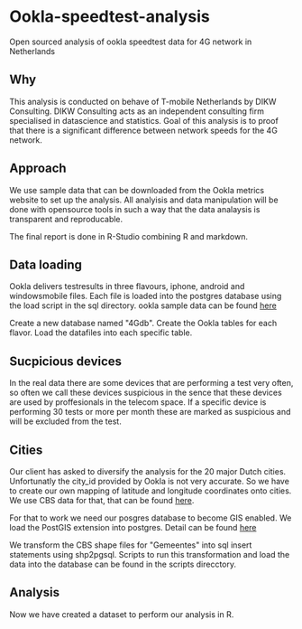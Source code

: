 # Ookla-speedtest-analysis
Open sourced analysis of ookla speedtest data for 4G network in Netherlands 

## Why
This analysis is conducted on behave of T-mobile Netherlands by DIKW Consulting. DIKW Consulting acts as an independent consulting firm specialised in datascience and statistics. Goal of this analysis is to proof that there is a significant difference between network speeds for the 4G network.

## Approach
We use sample data that can be downloaded from the Ookla metrics website to set up the analysis. All analyisis and data manipulation will be done with opensource tools in such a way that the data analaysis is transparent and reproducable.

The final report is done in R-Studio combining R and markdown.

## Data loading
Ookla delivers testresults in three flavours, iphone, android and windowsmobile files. Each file is loaded into the postgres database using the load script in the sql directory. ookla sample data can be found [here](http://www.ookla.com/netmetrics)

Create a new database named "4Gdb".
Create the Ookla tables for each flavor.
Load the datafiles into each specific table.

## Sucpicious devices
In the real data there are some devices that are performing a test very often, so often we call these devices suspicious in the sence that these devices are used by proffesionals in the telecom space. If a specific device is performing 30 tests or more per month these are marked as suspicious and will be excluded from the test.

## Cities
Our client has asked to diversify the analysis for the 20 major Dutch cities. Unfortunatly the city_id provided by Ookla is not very accurate. So we have to create our own mapping of latitude and longitude coordinates onto cities. We use CBS data for that, that can be found [here](http://www.cbs.nl/nl-NL/menu/themas/dossiers/nederland-regionaal/publicaties/geografische-data/archief/2014/2013-wijk-en-buurtkaart-art.htm).

For that to work we need our posgres database to become GIS enabled. We load the PostGIS extension into postgres. Detail can be found [here](http://postgis.net/)

We transform the CBS shape files for "Gemeentes" into sql insert statements using shp2pgsql.
Scripts to run this transformation and load the data into the database can be found in the scripts direcctory.

## Analysis
Now we have created a dataset to perform our analysis in R.